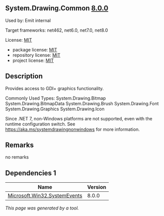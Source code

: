 System.Drawing.Common [8.0.0](https://www.nuget.org/packages/System.Drawing.Common/8.0.0)
--------------------

Used by: Emit internal

Target frameworks: net462, net6.0, net7.0, net8.0

License: [MIT](../../../../licenses/mit) 

- package license: [MIT](https://licenses.nuget.org/MIT) 
- repository license: [MIT](https://github.com/dotnet/winforms) 
- project license: [MIT](https://github.com/dotnet/winforms) 

Description
-----------
Provides access to GDI+ graphics functionality.

Commonly Used Types:
System.Drawing.Bitmap
System.Drawing.BitmapData
System.Drawing.Brush
System.Drawing.Font
System.Drawing.Graphics
System.Drawing.Icon

Since .NET 7, non-Windows platforms are not supported, even with the runtime configuration switch. See https://aka.ms/systemdrawingnonwindows for more information.

Remarks
-----------
no remarks


Dependencies 1
-----------

|Name|Version|
|----------|:----|
|[Microsoft.Win32.SystemEvents](../../../../packages/nuget.org/microsoft.win32.systemevents/8.0.0)|8.0.0|

*This page was generated by a tool.*